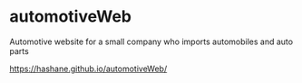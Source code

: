 # automotiveWeb
Automotive website for a small company who imports automobiles and auto parts

https://hashane.github.io/automotiveWeb/
